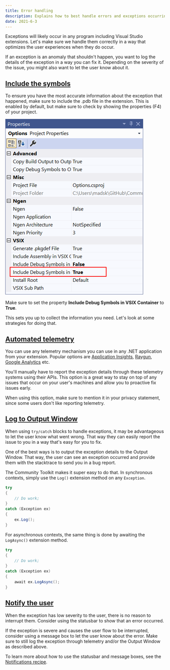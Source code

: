 ```yaml
---
title: Error handling
description: Explains how to best handle errors and exceptions occurring in extensions
date: 2021-6-3
---
```


Exceptions will likely occur in any program including Visual Studio extensions. Let's make sure we handle them correctly in a way that optimizes the user experiences when they do occur.

If an exception is an anomaly that shouldn't happen, you want to log the details of the exception in a way you can fix it. Depending on the severity of the issue, you might also want to let the user know about it.

## [Include the symbols](#include-the-symbols)
To ensure you have the most accurate information about the exception that happened, make sure to include the .pdb file in the extension. This is enabled by default, but make sure to check by showing the properties (F4) of your project.

![Include the PDB file in the VSIX container](../assets/img/include-pdb.png)

Make sure to set the property **Include Debug Symbols in VSIX Container** to **True**.

This sets you up to collect the information you need. Let's look at some strategies for doing that.

## [Automated telemetry](#telemetry)
You can use any telemetry mechanism you can use in any .NET application from your extension. Popular options are [Application Insights](https://docs.microsoft.com/powerapps/maker/canvas-apps/application-insights), [Raygun](https://raygun.com/), [Google Analytics](https://analytics.google.com/) etc.

You'll manually have to report the exception details through these telemetry systems using their APIs. This option is a great way to stay on top of any issues that occur on your user's machines and allow you to proactive fix issues early.

When using this option, make sure to mention it in your privacy statement, since some users don't like reporting telemetry.

## [Log to Output Window](#output-window)
When using `try/catch` blocks to handle exceptions, it may be advantageous to let the user know what went wrong. That way they can easily report the issue to you in a way that's easy for you to fix.

One of the best ways is to output the exception details to the Output Window. That way, the user can see an exception occurred and provide them with the stacktrace to send you in a bug report.

The Community Toolkit makes it super easy to do that. In synchronous contexts, simply use the `Log()` extension method on any `Exception`.

```csharp
try
{
    // Do work;
}
catch (Exception ex)
{
    ex.Log();
}
```

For asynchronous contexts, the same thing is done by awaiting the `LogAsync()` extension method.

```csharp
try
{
    // Do work;
}
catch (Exception ex)
{
    await ex.LogAsync();
}
```

## [Notify the user](#notify)
When the exception has low severity to the user, there is no reason to interrupt them. Consider using the statusbar to show that an error occurred.

If the exception is severe and causes the user flow to be interrupted, consider using a message box to let the user know about the error. Make sure to still log the exception through telemetry and/or the Output Window as described above.

To learn more about how to use the statusbar and message boxes, see the [Notifications recipe](notifications.html).
